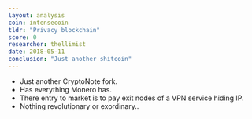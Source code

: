 ```yaml
---
layout: analysis
coin: intensecoin
tldr: "Privacy blockchain"
score: 0
researcher: thellimist
date: 2018-05-11
conclusion: "Just another shitcoin"
---
```


- Just another CryptoNote fork. 
- Has everything Monero has. 
- There entry to market is to pay exit nodes of a VPN service hiding IP. 
- Nothing revolutionary or exordinary..